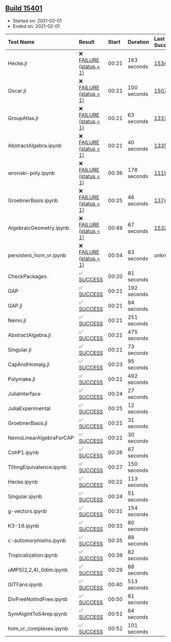 ## [Build 15401](https://oscarci.mathematik.uni-kl.de/job/oscar/15401/)

* Started on: 2021-02-01
* Ended on: 2021-02-01

| Test Name    | Result | Start | Duration | Last Success | First Failure |
|:-------------|:-------|:------|:---------|:-------------|:--------------|
| Hecke.jl | ❌ [FAILURE (status = 1)](https://oscarci.mathematik.uni-kl.de/job/oscar/15401/artifact/logs/build-15401/Hecke.jl.log) | 00:21 | 163 seconds | [15344](https://oscarci.mathematik.uni-kl.de/job/oscar/15344/) | [15348](https://oscarci.mathematik.uni-kl.de/job/oscar/15348/) |
| Oscar.jl | ❌ [FAILURE (status = 1)](https://oscarci.mathematik.uni-kl.de/job/oscar/15401/artifact/logs/build-15401/Oscar.jl.log) | 00:21 | 100 seconds | [15079](https://oscarci.mathematik.uni-kl.de/job/oscar/15079/) | [15080](https://oscarci.mathematik.uni-kl.de/job/oscar/15080/) |
| GroupAtlas.jl | ❌ [FAILURE (status = 1)](https://oscarci.mathematik.uni-kl.de/job/oscar/15401/artifact/logs/build-15401/GroupAtlas.jl.log) | 00:21 | 63 seconds | [13311](https://oscarci.mathematik.uni-kl.de/job/oscar/13311/) | [13312](https://oscarci.mathematik.uni-kl.de/job/oscar/13312/) |
| AbstractAlgebra.ipynb | ❌ [FAILURE (status = 1)](https://oscarci.mathematik.uni-kl.de/job/oscar/15401/artifact/logs/build-15401/AbstractAlgebra.ipynb.log) | 00:21 | 40 seconds | [13355](https://oscarci.mathematik.uni-kl.de/job/oscar/13355/) | [13356](https://oscarci.mathematik.uni-kl.de/job/oscar/13356/) |
| wronski-poly.ipynb | ❌ [FAILURE (status = 1)](https://oscarci.mathematik.uni-kl.de/job/oscar/15401/artifact/logs/build-15401/wronski-poly.ipynb.log) | 00:36 | 176 seconds | [11192](https://oscarci.mathematik.uni-kl.de/job/oscar/11192/) | [11193](https://oscarci.mathematik.uni-kl.de/job/oscar/11193/) |
| GroebnerBasis.ipynb | ❌ [FAILURE (status = 1)](https://oscarci.mathematik.uni-kl.de/job/oscar/15401/artifact/logs/build-15401/GroebnerBasis.ipynb.log) | 00:25 | 46 seconds | [13748](https://oscarci.mathematik.uni-kl.de/job/oscar/13748/) | [13749](https://oscarci.mathematik.uni-kl.de/job/oscar/13749/) |
| AlgebraicGeometry.ipynb | ❌ [FAILURE (status = 1)](https://oscarci.mathematik.uni-kl.de/job/oscar/15401/artifact/logs/build-15401/AlgebraicGeometry.ipynb.log) | 00:49 | 67 seconds | [15322](https://oscarci.mathematik.uni-kl.de/job/oscar/15322/) | [15323](https://oscarci.mathematik.uni-kl.de/job/oscar/15323/) |
| persistent_hom_vr.ipynb | ❌ [FAILURE (status = 1)](https://oscarci.mathematik.uni-kl.de/job/oscar/15401/artifact/logs/build-15401/persistent_hom_vr.ipynb.log) | 00:54 | 83 seconds | unknown | unknown |
| CheckPackages | ✅ [SUCCESS](https://oscarci.mathematik.uni-kl.de/job/oscar/15401/artifact/logs/build-15401/CheckPackages.log) | 00:20 | 81 seconds |  |  |
| GAP | ✅ [SUCCESS](https://oscarci.mathematik.uni-kl.de/job/oscar/15401/artifact/logs/build-15401/GAP.log) | 00:21 | 192 seconds |  |  |
| GAP.jl | ✅ [SUCCESS](https://oscarci.mathematik.uni-kl.de/job/oscar/15401/artifact/logs/build-15401/GAP.jl.log) | 00:21 | 84 seconds |  |  |
| Nemo.jl | ✅ [SUCCESS](https://oscarci.mathematik.uni-kl.de/job/oscar/15401/artifact/logs/build-15401/Nemo.jl.log) | 00:21 | 251 seconds |  |  |
| AbstractAlgebra.jl | ✅ [SUCCESS](https://oscarci.mathematik.uni-kl.de/job/oscar/15401/artifact/logs/build-15401/AbstractAlgebra.jl.log) | 00:21 | 475 seconds |  |  |
| Singular.jl | ✅ [SUCCESS](https://oscarci.mathematik.uni-kl.de/job/oscar/15401/artifact/logs/build-15401/Singular.jl.log) | 00:21 | 73 seconds |  |  |
| CapAndHomalg.jl | ✅ [SUCCESS](https://oscarci.mathematik.uni-kl.de/job/oscar/15401/artifact/logs/build-15401/CapAndHomalg.jl.log) | 00:23 | 95 seconds |  |  |
| Polymake.jl | ✅ [SUCCESS](https://oscarci.mathematik.uni-kl.de/job/oscar/15401/artifact/logs/build-15401/Polymake.jl.log) | 00:21 | 492 seconds |  |  |
| JuliaInterface | ✅ [SUCCESS](https://oscarci.mathematik.uni-kl.de/job/oscar/15401/artifact/logs/build-15401/JuliaInterface.log) | 00:24 | 27 seconds |  |  |
| JuliaExperimental | ✅ [SUCCESS](https://oscarci.mathematik.uni-kl.de/job/oscar/15401/artifact/logs/build-15401/JuliaExperimental.log) | 00:25 | 12 seconds |  |  |
| GroebnerBasis.jl | ✅ [SUCCESS](https://oscarci.mathematik.uni-kl.de/job/oscar/15401/artifact/logs/build-15401/GroebnerBasis.jl.log) | 00:21 | 31 seconds |  |  |
| NemoLinearAlgebraForCAP | ✅ [SUCCESS](https://oscarci.mathematik.uni-kl.de/job/oscar/15401/artifact/logs/build-15401/NemoLinearAlgebraForCAP.log) | 00:21 | 30 seconds |  |  |
| CohP1.ipynb | ✅ [SUCCESS](https://oscarci.mathematik.uni-kl.de/job/oscar/15401/artifact/logs/build-15401/CohP1.ipynb.log) | 00:26 | 67 seconds |  |  |
| TiltingEquivalence.ipynb | ✅ [SUCCESS](https://oscarci.mathematik.uni-kl.de/job/oscar/15401/artifact/logs/build-15401/TiltingEquivalence.ipynb.log) | 00:27 | 150 seconds |  |  |
| Hecke.ipynb | ✅ [SUCCESS](https://oscarci.mathematik.uni-kl.de/job/oscar/15401/artifact/logs/build-15401/Hecke.ipynb.log) | 00:22 | 113 seconds |  |  |
| Singular.ipynb | ✅ [SUCCESS](https://oscarci.mathematik.uni-kl.de/job/oscar/15401/artifact/logs/build-15401/Singular.ipynb.log) | 00:24 | 51 seconds |  |  |
| g-vectors.ipynb | ✅ [SUCCESS](https://oscarci.mathematik.uni-kl.de/job/oscar/15401/artifact/logs/build-15401/g-vectors.ipynb.log) | 00:31 | 154 seconds |  |  |
| K3-16.ipynb | ✅ [SUCCESS](https://oscarci.mathematik.uni-kl.de/job/oscar/15401/artifact/logs/build-15401/K3-16.ipynb.log) | 00:33 | 80 seconds |  |  |
| c-automorphisms.ipynb | ✅ [SUCCESS](https://oscarci.mathematik.uni-kl.de/job/oscar/15401/artifact/logs/build-15401/c-automorphisms.ipynb.log) | 00:35 | 88 seconds |  |  |
| Tropicalization.ipynb | ✅ [SUCCESS](https://oscarci.mathematik.uni-kl.de/job/oscar/15401/artifact/logs/build-15401/Tropicalization.ipynb.log) | 00:39 | 82 seconds |  |  |
| uMPS(2,2,4)_0dim.ipynb | ✅ [SUCCESS](https://oscarci.mathematik.uni-kl.de/job/oscar/15401/artifact/logs/build-15401/uMPS-2-2-4-_0dim.ipynb.log) | 00:29 | 88 seconds |  |  |
| GITFans.ipynb | ✅ [SUCCESS](https://oscarci.mathematik.uni-kl.de/job/oscar/15401/artifact/logs/build-15401/GITFans.ipynb.log) | 00:40 | 513 seconds |  |  |
| DivFreeNotIndFree.ipynb | ✅ [SUCCESS](https://oscarci.mathematik.uni-kl.de/job/oscar/15401/artifact/logs/build-15401/DivFreeNotIndFree.ipynb.log) | 00:50 | 81 seconds |  |  |
| SymAlgIntToS4rep.ipynb | ✅ [SUCCESS](https://oscarci.mathematik.uni-kl.de/job/oscar/15401/artifact/logs/build-15401/SymAlgIntToS4rep.ipynb.log) | 00:51 | 64 seconds |  |  |
| hom_vr_complexes.ipynb | ✅ [SUCCESS](https://oscarci.mathematik.uni-kl.de/job/oscar/15401/artifact/logs/build-15401/hom_vr_complexes.ipynb.log) | 00:52 | 101 seconds |  |  |

